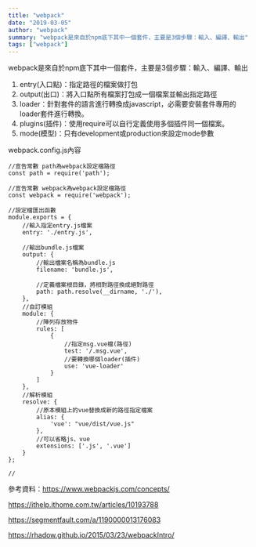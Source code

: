 ```yaml
---
title: "webpack"
date: "2019-03-05"
author: "webpack"
summary: "webpack是來自於npm底下其中一個套件，主要是3個步驟：輸入、編譯、輸出"
tags: ["webpack"]
---
```


webpack是來自於npm底下其中一個套件，主要是3個步驟：輸入、編譯、輸出

1. entry(入口點)：指定路徑的檔案做打包
2. output(出口)：將入口點所有檔案打包成一個檔案並輸出指定路徑
3. loader：針對套件的語言進行轉換成javascript，必需要安裝套件專用的loader套件進行轉換。
4. plugins(插件)：使用require可以自行定義使用多個插件同一個檔案。
5. mode(模型)：只有development或production來設定mode參數

webpack.config.js內容

```
//宣告常數 path為webpack設定檔路徑
const path = require('path');

//宣告常數 webpack為webpack設定檔路徑
const webpack = require('webpack');			

//設定檔匯出函數
module.exports = {
	//輸入指定entry.js檔案
	entry: './entry.js',
	
	//輸出bundle.js檔案
    output: {
    	//輸出檔案名稱為bundle.js
        filename: 'bundle.js',
        
        //定義檔案根目錄，將相對路徑換成絕對路徑
        path: path.resolve(__dirname, './'),
    },
    //自訂模組
	module: {
		//陣列存放物件
        rules: [
            {
            	//指定msg.vue檔(路徑)
                test: '/.msg.vue',
                //要轉換哪個loader(插件)
                use: 'vue-loader'
            }
        ]
    },
    //解析模組
	resolve: {
		//原本模組上的vue替換成新的路徑指定檔案
        alias: {
			'vue': "vue/dist/vue.js"
        },
        //可以省略js、vue
		extensions: ['.js', '.vue']
    }
};

//
```

參考資料：https://www.webpackjs.com/concepts/

https://ithelp.ithome.com.tw/articles/10193788

https://segmentfault.com/a/1190000013176083

https://rhadow.github.io/2015/03/23/webpackIntro/